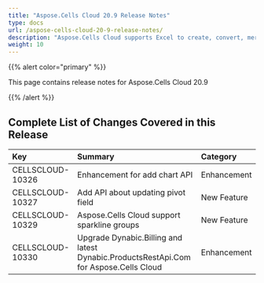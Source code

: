 ```yaml
---
title: "Aspose.Cells Cloud 20.9 Release Notes"
type: docs
url: /aspose-cells-cloud-20-9-release-notes/
description: "Aspose.Cells Cloud supports Excel to create, convert, merge, split, protected, inner object operation, and so on."
weight: 10
---
```


{{% alert color="primary" %}} 

This page contains release notes for Aspose.Cells Cloud 20.9

{{% /alert %}} 
## **Complete List of Changes Covered in this Release**

|**Key**|**Summary**|**Category**|
| :- | :- | :- |
|CELLSCLOUD-10326|Enhancement for add chart API|Enhancement|
|CELLSCLOUD-10327|Add API about updating pivot field|New Feature|
|CELLSCLOUD-10329|Aspose.Cells Cloud support sparkline groups|New Feature|
|CELLSCLOUD-10330|Upgrade Dynabic.Billing and latest Dynabic.ProductsRestApi.Com for Aspose.Cells Cloud|Enhancement|


